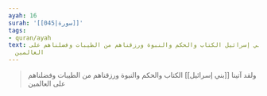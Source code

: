 ```yaml
---
ayah: 16
surah: '[[045|سورة]]'
tags:
- quran/ayah
text: ولقد آتينا بني إسرائيل الكتاب والحكم والنبوة ورزقناهم من الطيبات وفضلناهم على
  العالمين
---
```

> ولقد آتينا [[بني إسرائيل]] الكتاب والحكم والنبوة ورزقناهم من الطيبات وفضلناهم على العالمين
